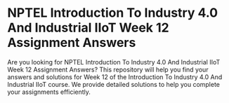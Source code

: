 # NPTEL Introduction To Industry 4.0 And Industrial IIoT Week 12 Assignment Answers

Are you looking for NPTEL Introduction To Industry 4.0 And Industrial IIoT Week 12 Assignment Answers? This repository will help you find your answers and solutions for Week 12 of the Introduction To Industry 4.0 And Industrial IIoT course. We provide detailed solutions to help you complete your assignments efficiently.